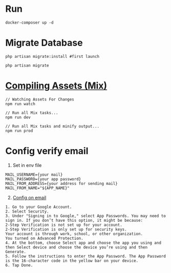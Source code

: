 # Run
```
docker-composer up -d
```

# Migrate Database
```
php artisan migrate:install #first launch

php artisan migrate
```

# [Compiling Assets (Mix)](https://laravel.com/docs/8.x/mix)
```
// Watching Assets For Changes
npm run watch

// Run all Mix tasks...
npm run dev

// Run all Mix tasks and minify output...
npm run prod
```

# Config verify email
1. Set in env file
```
MAIL_USERNAME={your mail}
MAIL_PASSWORD={your app password}
MAIL_FROM_ADDRESS={your address for sending mail}
MAIL_FROM_NAME="${APP_NAME}"
```
2. [Config on email](https://support.google.com/accounts/answer/185833?hl=en&ctx=ch_b%2F0%2FUnlockCaptcha)
```
1. Go to your Google Account.
2. Select Security.
3. Under "Signing in to Google," select App Passwords. You may need to sign in. If you don’t have this option, it might be because:
2-Step Verification is not set up for your account.
2-Step Verification is only set up for security keys.
Your account is through work, school, or other organization.
You turned on Advanced Protection.
4. At the bottom, choose Select app and choose the app you using and then Select device and choose the device you’re using and then Generate.
5. Follow the instructions to enter the App Password. The App Password is the 16-character code in the yellow bar on your device.
6. Tap Done.
```
